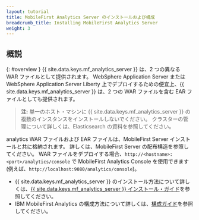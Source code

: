 ```yaml
---
layout: tutorial
title: MobileFirst Analytics Server のインストールおよび構成
breadcrumb_title: Installing MobileFirst Analytics Server
weight: 3
---
```

<!-- NLS_CHARSET=UTF-8 -->
## 概説
{: #overview }
{{ site.data.keys.mf_analytics_server }} は、2 つの異なる WAR ファイルとして提供されます。 WebSphere Application Server または WebSphere Application Server Liberty 上でデプロイするための便宜上、{{ site.data.keys.mf_analytics_server }} は、2 つの WAR ファイルを含む EAR ファイルとしても提供されます。

> **注:** 単一のホスト・マシンに {{ site.data.keys.mf_analytics_server }} の複数のインスタンスをインストールしないでください。 クラスターの管理について詳しくは、Elasticsearch の資料を参照してください。

analytics WAR ファイルおよび EAR ファイルは、MobileFirst Server インストールと共に格納されます。 詳しくは、MobileFirst Server の配布構造を参照してください。 WAR ファイルをデプロイする場合、`http://<hostname>:<port>/analytics/console` で MobileFirst Analytics Console を使用できます (例えば、`http://localhost:9080/analytics/console`)。

* {{ site.data.keys.mf_analytics_server }} のインストール方法について詳しくは、[{{ site.data.keys.mf_analytics_server }} インストール・ガイド](installation)を参照してください。
* IBM MobileFirst Analytics の構成方法について詳しくは、[構成ガイド](configuration)を参照してください。
